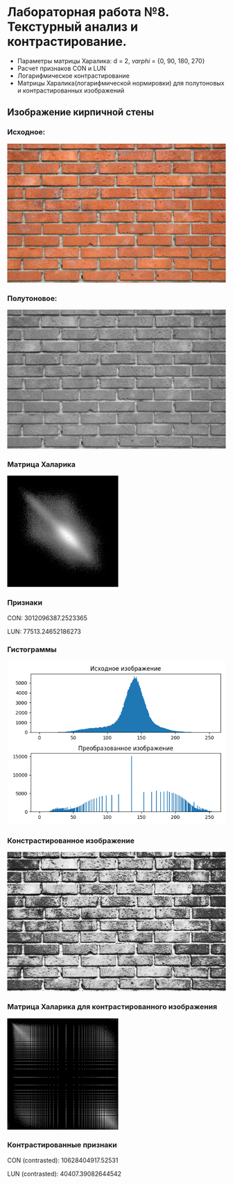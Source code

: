 # Лабораторная работа №8. Текстурный анализ и контрастирование.
- Параметры матрицы Харалика: d = 2, $varphi$ = {0, 90, 180, 270}
- Расчет признаков CON и LUN
- Логарифмическое контрастирование
- Матрицы Харалика(логарифмической нормировки) для полутоновых и контрастированных изображений

##  Изображение кирпичной стены
### Исходное:

![](src/kirp.png)

### Полутоновое:

![](results/semitone/kirp.png)

### Матрица Халарика

![](results/haralik/kirp.png)

### Признаки
CON: 3012096387.2523365

LUN: 77513.24652186273

### Гистограммы
![](results/histograms/kirp.png)

### Констрастированное изображение
![](results/contrasted/kirp.png)

### Матрица Халарика для контрастированного изображения
![](results/haralik_contrasted/kirp.png)

### Контрастированные признаки
CON (contrasted): 10628404917.52531

LUN (contrasted): 40407.39082644542